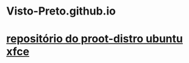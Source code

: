 # Visto-Preto.github.io

# [repositório do proot-distro ubuntu xfce](ttps://github.com/Visto-Preto/proot-distro-ubuntu-xfce/settings/pages)

